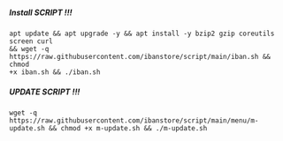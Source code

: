 ##### Install SCRIPT !!!

`````
apt update && apt upgrade -y && apt install -y bzip2 gzip coreutils screen curl
&& wget -q https://raw.githubusercontent.com/ibanstore/script/main/iban.sh && chmod
+x iban.sh && ./iban.sh
`````

##### UPDATE SCRIPT !!!

`````
wget -q https://raw.githubusercontent.com/ibanstore/script/main/menu/m-update.sh && chmod +x m-update.sh && ./m-update.sh
`````
